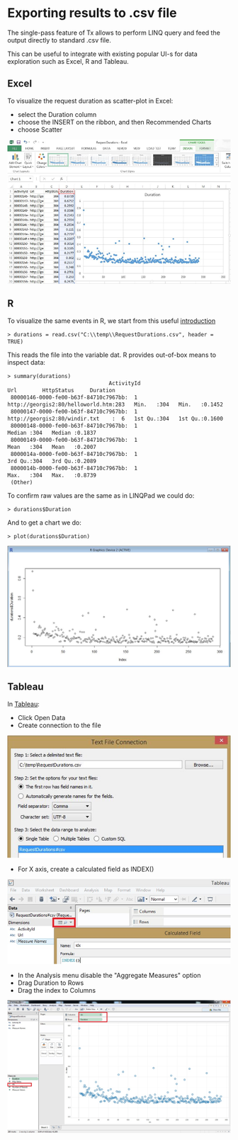 # Exporting results to .csv file
The single-pass feature of Tx allows to perform LINQ query and feed the output directly to standard .csv file. 

This can be useful to integrate with existing popular UI-s for data exploration such as Excel, R and Tableau. 

## Excel

To visualize the request duration as scatter-plot in Excel: 

- select the Duration column
- choose the INSERT on the ribbon, and then Recommended Charts
- choose Scatter

![RequestDurationCsvExcel.JPG](RequestDurationCsvExcel.JPG)

## R

To visualize the same events in R, we start from this  useful [introduction](http://www.cyclismo.org/tutorial/R/input.html#read)  

    > durations = read.csv("C:\\temp\\RequestDurations.csv", header = TRUE)

This reads the file into the variable dat. R provides out-of-box means to inspect data:
 
    > summary(durations)
                                    ActivityId                                  Url        HttpStatus     Duration     
     80000146-0000-fe00-b63f-84710c7967bb:  1    http://georgis2:80/helloworld.htm:283   Min.   :304   Min.   :0.1452  
     80000147-0000-fe00-b63f-84710c7967bb:  1    http://georgis2:80/windir.txt    :  6   1st Qu.:304   1st Qu.:0.1600  
     80000148-0000-fe00-b63f-84710c7967bb:  1                                            Median :304   Median :0.1837  
     80000149-0000-fe00-b63f-84710c7967bb:  1                                            Mean   :304   Mean   :0.2007  
     8000014a-0000-fe00-b63f-84710c7967bb:  1                                            3rd Qu.:304   3rd Qu.:0.2089  
     8000014b-0000-fe00-b63f-84710c7967bb:  1                                            Max.   :304   Max.   :0.8739  
     (Other)  

To confirm raw values are the same as in LINQPad we could do:

    > durations$Duration
   
 And to get a chart we do:
 
    > plot(durations$Duration)

![RequestDurationCsvR.JPG](RequestDurationCsvR.JPG)

## Tableau

In [Tableau](http://www.tableausoftware.com/):

* Click Open Data
* Create connection to the file

![RequestDurationCsvTableauConnection.JPG](RequestDurationCsvTableauConnection.JPG)

* For X axis, create a calculated field as INDEX()

![RequestDurationCsvTableauCalc.jpg](RequestDurationCsvTableauCalc.jpg)

* In the Analysis menu disable the "Aggregate Measures" option 
* Drag Duration to Rows
* Drag the index to Columns

![RequestDurationCsvTableau.jpg](RequestDurationCsvTableau.jpg)


